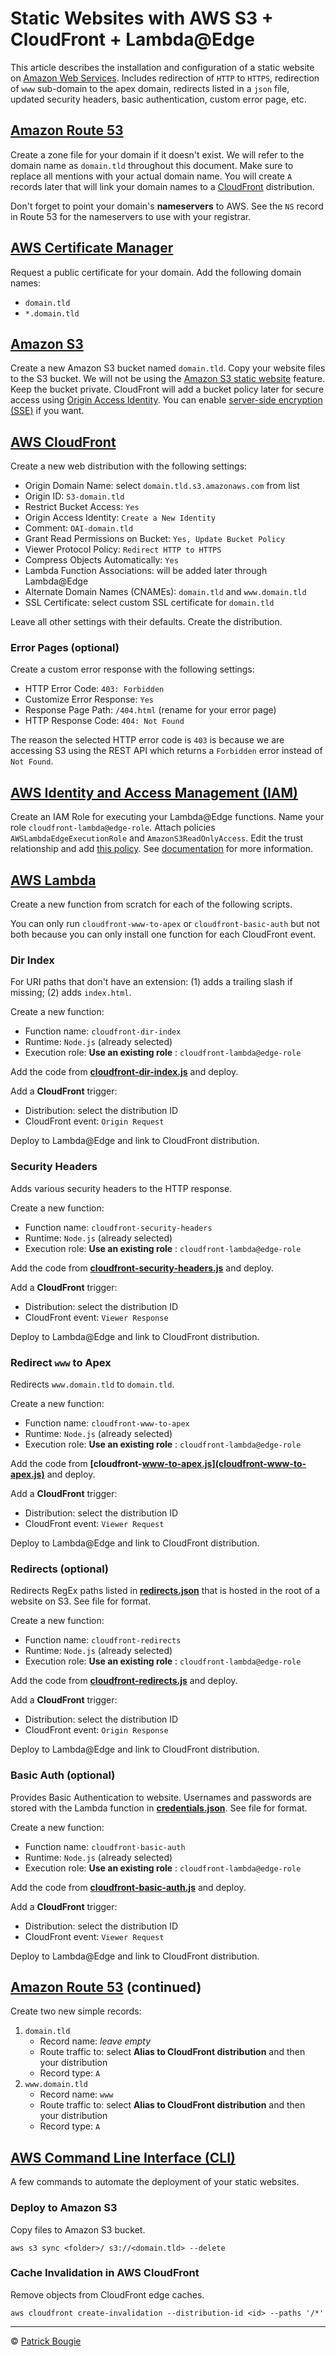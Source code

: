 # Static Websites with AWS S3 + CloudFront + Lambda@Edge

This article describes the installation and configuration of a static website on [Amazon Web Services](https://aws.amazon.com/). Includes redirection of `HTTP` to `HTTPS`, redirection of `www` sub-domain to the apex domain, redirects listed in a `json` file, updated security headers, basic authentication, custom error page, etc.

## [Amazon Route 53](https://aws.amazon.com/route53/)

Create a zone file for your domain if it doesn't exist. We will refer to the domain name as `domain.tld` throughout this document. Make sure to replace all mentions with your actual domain name. You will create `A` records later that will link your domain names to a [CloudFront](https://aws.amazon.com/cloudfront/) distribution.

Don't forget to point your domain's **nameservers** to AWS. See the `NS` record in Route 53 for the nameservers to use with your registrar.

## [AWS Certificate Manager](https://aws.amazon.com/certificate-manager/)

Request a public certificate for your domain. Add the following domain names:

- `domain.tld`
- `*.domain.tld`

## [Amazon S3](https://aws.amazon.com/s3/)

Create a new Amazon S3 bucket named `domain.tld`. Copy your website files to the S3 bucket. We will not be using the [Amazon S3 static website](https://docs.aws.amazon.com/AmazonS3/latest/dev/WebsiteHosting.html) feature. Keep the bucket private. CloudFront will add a bucket policy later for secure access using [Origin Access Identity](https://docs.aws.amazon.com/AmazonCloudFront/latest/DeveloperGuide/private-content-restricting-access-to-s3.html). You can enable [server-side encryption (SSE)](https://docs.aws.amazon.com/AmazonS3/latest/dev/serv-side-encryption.html) if you want.

## [AWS CloudFront](https://aws.amazon.com/cloudfront/)

Create a new web distribution with the following settings:

- Origin Domain Name: select `domain.tld.s3.amazonaws.com` from list
- Origin ID: `S3-domain.tld`
- Restrict Bucket Access: `Yes`
- Origin Access Identity: `Create a New Identity`
- Comment: `OAI-domain.tld`
- Grant Read Permissions on Bucket: `Yes, Update Bucket Policy`
- Viewer Protocol Policy: `Redirect HTTP to HTTPS`
- Compress Objects Automatically: `Yes`
- Lambda Function Associations: will be added later through Lambda@Edge
- Alternate Domain Names (CNAMEs): `domain.tld` and `www.domain.tld`
- SSL Certificate: select custom SSL certificate for `domain.tld`

Leave all other settings with their defaults.
Create the distribution.

### Error Pages (optional)

Create a custom error response with the following settings:

- HTTP Error Code: `403: Forbidden`
- Customize Error Response: `Yes`
- Response Page Path: `/404.html` (rename for your error page)
- HTTP Response Code: `404: Not Found`

The reason the selected HTTP error code is `403` is because we are accessing S3 using the REST API which returns a `Forbidden` error instead of `Not Found`.

## [AWS Identity and Access Management (IAM)](https://aws.amazon.com/iam/)

Create an IAM Role for executing your Lambda@Edge functions. Name your role `cloudfront-lambda@edge-role`. Attach policies `AWSLambdaEdgeExecutionRole` and `AmazonS3ReadOnlyAccess`. Edit the trust relationship and add [this policy](https://docs.aws.amazon.com/AmazonCloudFront/latest/DeveloperGuide/lambda-edge-permissions.html#lambda-edge-permissions-function-execution). See [documentation](https://docs.aws.amazon.com/AmazonCloudFront/latest/DeveloperGuide/lambda-edge-permissions.html) for more information.

## [AWS Lambda](https://aws.amazon.com/lambda/)

Create a new function from scratch for each of the following scripts.

You can only run `cloudfront-www-to-apex` or `cloudfront-basic-auth` but not both because you can only install one function for each CloudFront event.

### Dir Index

For URI paths that don't have an extension: (1) adds a trailing slash if missing; (2) adds `index.html`.

Create a new function:

- Function name: `cloudfront-dir-index`
- Runtime: `Node.js` (already selected)
- Execution role: **Use an existing role** : `cloudfront-lambda@edge-role`

Add the code from **[cloudfront-dir-index.js](cloudfront-dir-index.js)** and deploy.

Add a **CloudFront** trigger:

- Distribution: select the distribution ID
- CloudFront event: `Origin Request`

Deploy to Lambda@Edge and link to CloudFront distribution.

### Security Headers

Adds various security headers to the HTTP response.

Create a new function:

- Function name: `cloudfront-security-headers`
- Runtime: `Node.js` (already selected)
- Execution role: **Use an existing role** : `cloudfront-lambda@edge-role`

Add the code from **[cloudfront-security-headers.js](cloudfront-security-headers.js)** and deploy.

Add a **CloudFront** trigger:

- Distribution: select the distribution ID
- CloudFront event: `Viewer Response`

Deploy to Lambda@Edge and link to CloudFront distribution.

### Redirect `www` to Apex

Redirects `www.domain.tld` to `domain.tld`.

Create a new function:

- Function name: `cloudfront-www-to-apex`
- Runtime: `Node.js` (already selected)
- Execution role: **Use an existing role** : `cloudfront-lambda@edge-role`

Add the code from **[cloudfront-www-to-apex.js](cloudfront-www-to-apex.js)** and deploy.

Add a **CloudFront** trigger:

- Distribution: select the distribution ID
- CloudFront event: `Viewer Request`

Deploy to Lambda@Edge and link to CloudFront distribution.

### Redirects (optional)

Redirects RegEx paths listed in **[redirects.json](redirects.json)** that is hosted in the root of a website on S3. See file for format.

Create a new function:

- Function name: `cloudfront-redirects`
- Runtime: `Node.js` (already selected)
- Execution role: **Use an existing role** : `cloudfront-lambda@edge-role`

Add the code from **[cloudfront-redirects.js](cloudfront-redirects.js)** and deploy.

Add a **CloudFront** trigger:

- Distribution: select the distribution ID
- CloudFront event: `Origin Response`

Deploy to Lambda@Edge and link to CloudFront distribution.

### Basic Auth (optional)

Provides Basic Authentication to website. Usernames and passwords are stored with the Lambda function in **[credentials.json](credentials.json)**. See file for format.

Create a new function:

- Function name: `cloudfront-basic-auth`
- Runtime: `Node.js` (already selected)
- Execution role: **Use an existing role** : `cloudfront-lambda@edge-role`

Add the code from **[cloudfront-basic-auth.js](cloudfront-basic-auth.js)** and deploy.

Add a **CloudFront** trigger:

- Distribution: select the distribution ID
- CloudFront event: `Viewer Request`

Deploy to Lambda@Edge and link to CloudFront distribution.

## [Amazon Route 53](https://aws.amazon.com/route53/) (continued)

Create two new simple records:

1. `domain.tld`
    - Record name: _leave empty_
    - Route traffic to: select **Alias to CloudFront distribution** and then your distribution
    - Record type: `A`
1. `www.domain.tld`
    - Record name: `www`
    - Route traffic to: select **Alias to CloudFront distribution** and then your distribution
    - Record type: `A`

## [AWS Command Line Interface (CLI)](https://aws.amazon.com/cli/)

A few commands to automate the deployment of your static websites.

### Deploy to Amazon S3

Copy files to Amazon S3 bucket.

    aws s3 sync <folder>/ s3://<domain.tld> --delete

### Cache Invalidation in AWS CloudFront

Remove objects from CloudFront edge caches.

    aws cloudfront create-invalidation --distribution-id <id> --paths '/*'

---
© [Patrick Bougie](https://patrickbougie.com/)
